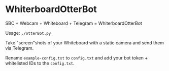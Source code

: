 # WhiterboardOtterBot

SBC + Webcam + Whiteboard + Telegram = WhiterboardOtterBot

Usage: `./otterBot.py`

Take "screen"shots of your Whiteboard with a static camera and send them via Telegram.

Rename `example-config.txt` to `config.txt` and add your bot token + whitelisted IDs to the `config.txt`.
